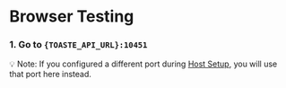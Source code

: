 # Browser Testing

### 1. Go to `{TOASTE_API_URL}:10451` 

💡  Note: If you configured a different port during [Host Setup](https://toast-enterprise.gitbook.io/toaste/enterprise/host), you will use that port here instead.



